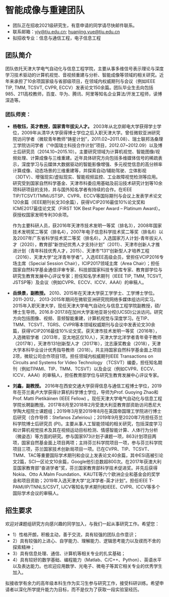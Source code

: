 # 智能成像与重建团队

+ 团队正在招收2021级研究生，有意申请的同学请尽快邮件联系。
+ 联系邮箱：yjy@tju.edu.cn; huanjing.yue@tju.edu.cn 
+ 拟招收专业：信息与通信工程，电子信息工程

## 团队简介

团队依托天津大学电气自动化与信息工程学院，主要从事多维信号表示理论与深度学习技术驱动的计算机视觉、音视频重建与分析、智能成像等领域的相关研究。近年来承担了10余项国家级与省部级项目，在领域内权威期刊与会议（例如IEEE TIP, TMM, TCSVT, CVPR, ECCV）发表论文150余篇。团队毕业生去向包括985、211高校教师，百度、华为、腾讯、阿里等知名企业算法/开发工程师，读博深造等。

### 团队师资：

+ __杨敬钰，英才教授，国家青年拔尖人才。__ 2003年从北京邮电大学获得学士学位，2009年从清华大学获得博士学位之后入职天津大学。曾任微软亚洲研究院访问学者（微软青年教师“铸星计划”，2011.02\~2011.08）、瑞士联邦洛桑理工学院访问学者（“中国瑞士科技合作计划”项目，2012.07\~2012.09）以及博士后研究员（2014.10\~2015.10）。主要研究领域为计算机视觉、智能图像/视频处理、计算成像与三维重建。近年具体研究方向包括多维媒体信号的稀疏表示，深度学习与云媒体大数据驱动的智能影像增强、多元视觉信息的高分辨率计算成像、动态场景的三维重建等，并探索自动/辅助驾驶、立体影视（3DTV）、增强现实/虚拟现实、智能视频监控、工业故障视觉检测等应用。研究受到国家自然科学基金、天津市科委应用基础及前沿技术研究计划等10余项科研项目的支持，并与国外知名学者有持续的合作。在IEEE TIP/TCSVT/TMM/JSTSP、CVPR、ECCV等国际期刊与会议上发表学术论文120余篇（IEEE期刊长文30余篇），获得VCIP2016最佳10%论文奖和ICME2017最佳论文奖（FIRST 10K Best Paper Award – Platinum Award）。获授权国家发明专利30余项。

     作为主要科研人员，获2016年天津市技术发明一等奖（排名3），2008年国家技术发明奖二等奖（排名4），2007年电子信息科学技术奖二等奖（排名6）以及2007年广东省科学技术奖二等奖（排名6）。入选国家万人计划-青年拔尖人才（2020），教育部“新世纪优秀人才支持计划”（2011）、天津市创新人才推进计划（青年科技优秀人才，2015）、天津市“131”创新型人才培养工程（2016）、天津大学“北洋青年学者”。入选IEEE高级会员，曾担任VCIP2016专场主席（Special Session Chair），ICIP2017领域主席（Area Chair）；担任国家自然科学基金通信评审专家、科技部国家科技专家库专家、教育部学位与研究生教育发展中心评议专家；担任知名学术期刊（IEEE TIP, TMM, TCSVT, JSTSP等）及会议（例如CVPR、ECCV、ICCV、AAAI）的审稿人。

+ __岳焕景，副教授。__ 2010、2015年在天津大学获工学学士、工学博士学位。2011-2012， 2013-2015年期间在微软亚洲研究院网络多媒体组访问实习。2015年入职天津大学，现任天津大学电气自动化与信息工程学院副教授，硕/博士生导师。2016.8-2017.8在加州大学圣地亚哥分校(UCSD)公派访问。研究方向包括图像、视频、音频智能重建，计算机视觉与深度学习。在TIP、TMM、TCSVT、TGRS、CVPR等本领域权威期刊与会议中发表论文30余篇，获得VCIP2016最佳10%论文奖。获天津市技术发明一等奖（2016年），入选微软学者（2013年，亚太地区仅10人），天津大学北洋学者青年骨干教师（2017年），天津市131创新型人才（2017年），沈志康奖教金（2018），天津大学本科毕业设计优秀指导教师（2018）。共主持国家自然科学基金面上项目2项，微软公司合作项目1项。担任领域内权威期刊IEEE Transactions on Circuits and Systems for Video Technology （TCSVT）编委，担任知名期刊（例如TPAMI、TIP、TMM、TCSVT）以及会议（例如CVPR、ECCV、ICCV、AAAI）的审稿人，担任教育部学位与研究生教育发展中心评议专家。 


+ __刘鑫，副教授。__ 2016年在西安交通大学获得信息与通信工程博士学位，2019年在芬兰奥卢大学获得计算机科学博士学位，导师为Prof. Guoying Zhao和 Prof. Matti Pietikäinen (IEEE Fellow) 。现任天津大学电气自动化与信息工程学院长聘副教授。2017年8月至2018年2月受澳大利亚教育部资助访问悉尼大学陶大程院士课题组；2019年3月至2019年8月在英国帝国理工学院进行博士后研究（合作导师：Stefanos Zafeiriou）；2019年9月至2020年7月担任芬兰科学院博士后研究员 (PI)。主要从事人工智能领域的相关研究，包括深度学习和计算机视觉技术及其在视频运动目标检测、情感智能计算、人体行为分析（微姿态）等方面的研究。参与国家973计划子课题一项，863计划项目两项，国家自然基金面上项目两项；主持芬兰科学院项目一项，参与芬兰科学院项目三项，芬兰国家技术创新局项目一项。已在CVPR、TIP、TCSVT、TMM、TAC等重要国际学术期刊和会议上发表论文40余篇，其中ESI高被引论文2篇，SCI一区论文10余篇，Google他引总数超800次。在2017年获澳大利亚国家教育部“奋进学者”奖，芬兰国家教育部科学技术促进奖。并先后获得Nokia、Otto A.Malm Foundation、KAUTE等六个欧洲企业和基金会的奖学金和项目资助；2019年入选天津大学“北洋学者-英才计划”。担任IEEE T-PAMI/IP/TNNLS/CSVT, IJCV等知名学术期刊和IEEE、CVPR、ICCV等多个国际学术会议的审稿人。

## 招生要求
欢迎对课题组研究方向感兴趣的同学加入，与我们一起从事研究工作。希望您：
+ 1）性格开朗，积极主动，善于交流，具有较强的团队合作意识；
+ 2）具有较强的上进心、自学能力、理解能力、逻辑思考能力以及锲而不舍的探索精神；
+ 3）具有信息处理、通信、计算机等相关专业的扎实基础；
+ 4）具有较好的数学基础、编程能力（Matlab、C/C++、Python）、英语水平以及表达能力。也欢迎应用数学、光电子、微电子等其它相关专业的优秀学生加入。

拟接收学有余力的高年级本科生作为实习生参与研究工作，接受科研训练。希望申请者以深化所学提升能力为目标，而不是仅为了获取一段实验室经历。



